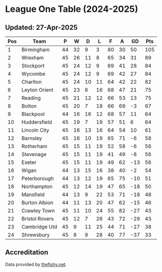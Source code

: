 # League One Table (2024-2025)
## Updated: 27-Apr-2025

| Pos | Team | P | W | D | L | F | A | GD | Pts |
| --- | --- | --- | --- | --- | --- | --- | --- | --- | --- |
| 1 | Birmingham | 44 | 32 | 9 | 3 | 80 | 30 | 50 | 105 |
| 2 | Wrexham | 45 | 26 | 11 | 8 | 65 | 34 | 31 | 89 |
| 3 | Stockport | 45 | 24 | 12 | 9 | 69 | 41 | 28 | 84 |
| 4 | Wycombe | 45 | 24 | 12 | 9 | 69 | 42 | 27 | 84 |
| 5 | Charlton | 45 | 24 | 10 | 11 | 64 | 42 | 22 | 82 |
| 6 | Leyton Orient | 45 | 23 | 6 | 16 | 68 | 47 | 21 | 75 |
| 7 | Reading | 45 | 21 | 12 | 12 | 66 | 53 | 13 | 75 |
| 8 | Bolton | 45 | 20 | 7 | 18 | 66 | 69 | -3 | 67 |
| 9 | Blackpool | 44 | 16 | 16 | 12 | 68 | 57 | 11 | 64 |
| 10 | Huddersfield | 45 | 19 | 7 | 19 | 57 | 51 | 6 | 64 |
| 11 | Lincoln City | 45 | 16 | 13 | 16 | 64 | 54 | 10 | 61 |
| 12 | Barnsley | 45 | 16 | 10 | 19 | 65 | 71 | -6 | 58 |
| 13 | Rotherham | 45 | 15 | 11 | 19 | 52 | 58 | -6 | 56 |
| 14 | Stevenage | 45 | 15 | 11 | 19 | 41 | 49 | -8 | 56 |
| 15 | Exeter | 45 | 15 | 11 | 19 | 49 | 62 | -13 | 56 |
| 16 | Wigan | 44 | 13 | 15 | 16 | 38 | 40 | -2 | 54 |
| 17 | Peterborough | 44 | 13 | 12 | 19 | 65 | 75 | -10 | 51 |
| 18 | Northampton | 45 | 12 | 14 | 19 | 47 | 65 | -18 | 50 |
| 19 | Mansfield | 44 | 13 | 9 | 22 | 53 | 71 | -18 | 48 |
| 20 | Burton Albion | 44 | 11 | 13 | 20 | 47 | 62 | -15 | 46 |
| 21 | Crawley Town | 45 | 11 | 10 | 24 | 55 | 82 | -27 | 43 |
| 22 | Bristol Rovers | 45 | 12 | 7 | 26 | 43 | 72 | -29 | 43 |
| 23 | Cambridge Utd | 45 | 9 | 11 | 25 | 44 | 71 | -27 | 38 |
| 24 | Shrewsbury | 45 | 8 | 9 | 28 | 40 | 77 | -37 | 33 |

## Accreditation 

Data provided by [thefishy.net](https://www.thefishy.net/).